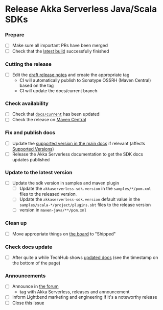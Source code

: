 # Release Akka Serverless Java/Scala SDKs

### Prepare

- [ ] Make sure all important PRs have been merged
- [ ] Check that the [latest build](https://app.circleci.com/pipelines/github/lightbend/akkaserverless-java-sdk) successfully finished

### Cutting the release 

- [ ] Edit the [draft release notes](https://github.com/lightbend/akkaserverless-java-sdk/releases) and create the appropriate tag
    - CI will automatically publish to Sonatype OSSRH (Maven Central) based on the tag
    - CI will update the docs/current branch

### Check availability

- [ ] Check that [`docs/current`](https://github.com/lightbend/akkaserverless-java-sdk/commits/docs/current) has been updated
- [ ] Check the release on [Maven Central](https://repo1.maven.org/maven2/com/akkaserverless/akkaserverless-scala-sdk-testkit_2.13/)

### Fix and publish docs

- [ ] Update the [supported version in the main docs](https://github.com/lightbend/akkaserverless-docs/blob/master/docs/modules/ROOT/partials/include.adoc#L21) if relevant (affects [Supported Versions](https://developer.lightbend.com/docs/akka-serverless/setting-up/index.html#_supported_languages))
- [ ] Release the Akka Serverless documentation to get the SDK docs updates published

### Update to the latest version
 
- [ ] Update the sdk version in samples and maven plugin
    - [ ] Update the `akkaserverless-sdk.version` in the `samples/*/pom.xml` files to the released version.
    - [ ] Update the `akkaserverless-sdk.version` default value in the `samples/scala-*/project/plugins.sbt` files to the release version
    - [ ] version in `maven-java/**/pom.xml`
 
### Clean up 

- [ ] Move appropriate things on [the board](https://github.com/orgs/lightbend/projects/8?card_filter_query=label%3Aas-framework) to "Shipped"
 
### Check docs update

- [ ] After quite a while TechHub shows [updated docs](https://developer.lightbend.com/docs/akka-serverless/index.html) (see the timestamp on the bottom of the page)

### Announcements

- [ ] Announce in [the forum](https://discuss.lightbend.com/c/akka-serverless/40)
    - tag with Akka Serverless, releases and announcement
- [ ] Inform Lightbend marketing and engineering if it's a noteworthy release
- [ ] Close this issue
